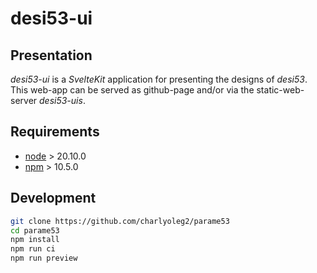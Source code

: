 desi53-ui
=========


Presentation
------------

*desi53-ui* is a *SvelteKit* application for presenting the designs of *desi53*.
This web-app can be served as github-page and/or via the static-web-server *desi53-uis*.


Requirements
------------

- [node](https://nodejs.org) > 20.10.0
- [npm](https://docs.npmjs.com/cli) > 10.5.0


Development
-----------

```bash
git clone https://github.com/charlyoleg2/parame53
cd parame53
npm install
npm run ci
npm run preview
```

